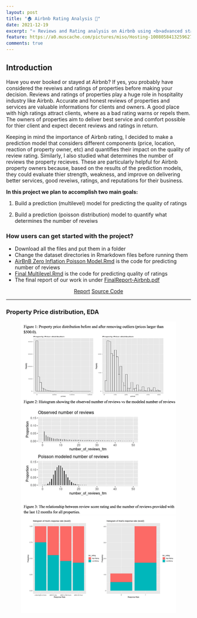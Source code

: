 ```yaml
---
layout: post
title: "🏠 Airbnb Rating Analysis 🔑"
date: 2021-12-19
excerpt: "⭐ Reviews and Rating analysis on Airbnb using <b>advanced statistical modeling: R</b>"
feature: https://a0.muscache.com/pictures/miso/Hosting-1008058413259627750/original/08ff61a2-4e58-4d13-97a1-e6c8547994d5.jpeg
comments: true
---
```


## Introduction

Have you ever booked or stayed at Airbnb?  If yes, you probably have considered the reveiws and ratings of properties before making your decision. Reviews and ratings of properties play a huge role in hospitality industry like Airbnb. Accurate and honest reviews of properties and services are valuable informations for clients and owners. A good place with high ratings attract clients, where as a bad rating warns or repels them. The owners of properties aim to deliver best service and comfort possible for thier client and expect decent reviews and ratings in return. 

Keeping in mind the importance of Airbnb rating, I decided to make a prediction model that considers different components (price, location, reaction of property owner, etc) and quantifies their impact on the quality of review rating. Similarly, I also studied what determines the number of reviews the property recieves. These are particularly helpful for Airbnb property owners because, based on the results of the prediction models, they could evaluate thier strength, weakness, and improve on delivering better services, good reveiws, ratings, and reputations for their business.  

<b> In this project we plan to accomplish two main goals: </b>

 1) Build a prediction (multilevel) model for predicting the quality of ratings
 
 2) Build a prediction (poisson distribution) model to quantify what determines the number of reveiws

### How users can get started with the project?
- Download all the files and put them in a folder
- Change the dataset directories in Rmarkdown files before running them
- [AirBnB Zero Inflation Poisson Model.Rmd](https://github.com/gurungkshitij/airbnb-rating-analysis/blob/master/AirBnB%20Zero%20Inflation%20Poisson%20Model.Rmd) is the code for predicting number of reviews 
- [Final Multilevel.Rmd](https://github.com/gurungkshitij/airbnb-rating-analysis/blob/master/Final%20Multilevel.Rmd) is the code for predicting quality of ratings
- The final report of our work in under [FinalReport-Airbnb.pdf](https://github.com/gurungkshitij/airbnb-rating-analysis/blob/master/FinalReport-Airbnb.pdf)

<center>
    <div class="btn-group">
        <a href="https://github.com/gurungkshitij/airbnb-rating-analysis/blob/master/FinalReport-Airbnb.pdf" class="btn btn-success">Report</a>
        <a href="https://github.com/gurungkshitij/airbnb-rating-analysis" class="btn btn-info">Source Code</a>
    </div>
</center>
<hr>

### Property Price distribution, EDA

<figure class="half">
    <a href='/assets/img/abnb1.png'><img src='/assets/img/abnb1.png'></a>
    <a href='/assets/img/abnb2.png'><img src='/assets/img/abnb2.png'></a>
</figure>


